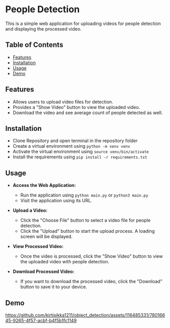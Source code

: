 
# People Detection

This is a simple web application for uploading videos for people detection and displaying the processed video.


## Table of Contents

- [Features](#features)
- [Installation](#installation)
- [Usage](#usage)
- [Demo](#demo)

## Features

- Allows users to upload video files for  detection.
- Provides a "Show Video" button to view the uploaded video.
- Download the video and see average count of people detected as well. 


## Installation

* Clone Repository and open terminal in the repository folder
* Create a virtual environment using `python -m venv venv`
* Activate the virtual environment using `source venv/bin/activate`
* Install the requirements using `pip install -r requirements.txt`



## Usage

- **Access the Web Application:**

   - Run the application using `python main.py` or `python3 main.py`
   - Visit the application using its URL.

- **Upload a Video:**

   - Click the "Choose File" button to select a video file for people detection.
   - Click the "Upload" button to start the upload process. A loading screen will be displayed.

 - **View Processed Video:**

   - Once the video is processed, click the "Show Video" button to view the uploaded video with people detection.

 - **Download Processed Video:**

   - If you want to download the processed video, click the "Download" button to save it to your device.



## Demo






https://github.com/kirtisikka1211/object_detection/assets/116485331/78016645-9265-4f57-acbf-b4f5b1fc1149






